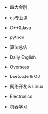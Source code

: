 - 四大金刚

- cs专业课

- C++&Java

- python

- 算法总结

- Daily English

- Overseas

- Leetcode & OJ

- 网络开发 & Linux

- Electronics

- 机器学习
